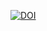 [![DOI](https://zenodo.org/badge/5450/SilviaMakowski/Shrinkage.png)](http://dx.doi.org/10.5281/zenodo.11172)
